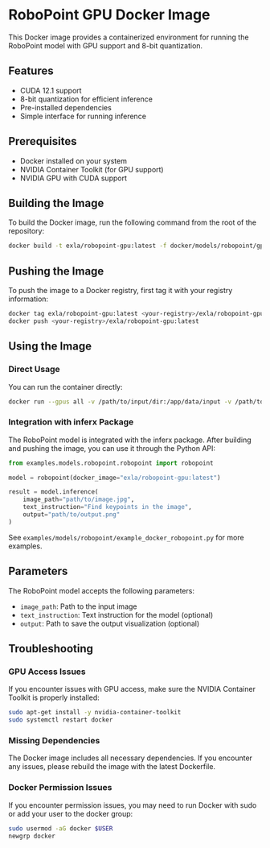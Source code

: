 # RoboPoint GPU Docker Image

This Docker image provides a containerized environment for running the RoboPoint model with GPU support and 8-bit quantization.

## Features

- CUDA 12.1 support
- 8-bit quantization for efficient inference
- Pre-installed dependencies
- Simple interface for running inference

## Prerequisites

- Docker installed on your system
- NVIDIA Container Toolkit (for GPU support)
- NVIDIA GPU with CUDA support

## Building the Image

To build the Docker image, run the following command from the root of the repository:

```bash
docker build -t exla/robopoint-gpu:latest -f docker/models/robopoint/gpu/Dockerfile .
```

## Pushing the Image

To push the image to a Docker registry, first tag it with your registry information:

```bash
docker tag exla/robopoint-gpu:latest <your-registry>/exla/robopoint-gpu:latest
docker push <your-registry>/exla/robopoint-gpu:latest
```

## Using the Image

### Direct Usage

You can run the container directly:

```bash
docker run --gpus all -v /path/to/input/dir:/app/data/input -v /path/to/output/dir:/app/data/output exla/robopoint-gpu:latest inference /app/data/input/image.jpg "Find keypoints in the image" /app/data/output/result.png
```

### Integration with inferx Package

The RoboPoint model is integrated with the inferx package. After building and pushing the image, you can use it through the Python API:

```python
from examples.models.robopoint.robopoint import robopoint

model = robopoint(docker_image="exla/robopoint-gpu:latest")

result = model.inference(
    image_path="path/to/image.jpg",
    text_instruction="Find keypoints in the image",
    output="path/to/output.png"
)
```

See `examples/models/robopoint/example_docker_robopoint.py` for more examples.

## Parameters

The RoboPoint model accepts the following parameters:

- `image_path`: Path to the input image
- `text_instruction`: Text instruction for the model (optional)
- `output`: Path to save the output visualization (optional)

## Troubleshooting

### GPU Access Issues

If you encounter issues with GPU access, make sure the NVIDIA Container Toolkit is properly installed:

```bash
sudo apt-get install -y nvidia-container-toolkit
sudo systemctl restart docker
```

### Missing Dependencies

The Docker image includes all necessary dependencies. If you encounter any issues, please rebuild the image with the latest Dockerfile.

### Docker Permission Issues

If you encounter permission issues, you may need to run Docker with sudo or add your user to the docker group:

```bash
sudo usermod -aG docker $USER
newgrp docker
``` 
